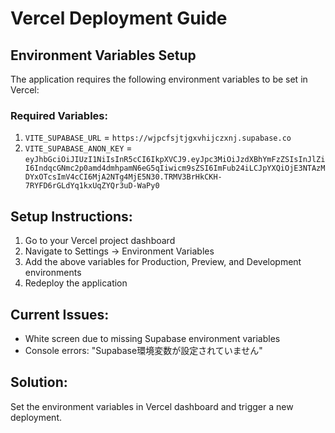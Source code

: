 # Vercel Deployment Guide

## Environment Variables Setup

The application requires the following environment variables to be set in Vercel:

### Required Variables:
1. `VITE_SUPABASE_URL` = `https://wjpcfsjtjgxvhijczxnj.supabase.co`
2. `VITE_SUPABASE_ANON_KEY` = `eyJhbGciOiJIUzI1NiIsInR5cCI6IkpXVCJ9.eyJpc3MiOiJzdXBhYmFzZSIsInJlZiI6IndqcGNmc2p0amd4dmhpamN6eG5qIiwicm9sZSI6ImFub24iLCJpYXQiOjE3NTAzMDYxOTcsImV4cCI6MjA2NTg4MjE5N30.TRMV3BrHkCKH-7RYFD6rGLdYq1kxUqZYQr3uD-WaPy0`

## Setup Instructions:

1. Go to your Vercel project dashboard
2. Navigate to Settings → Environment Variables
3. Add the above variables for Production, Preview, and Development environments
4. Redeploy the application

## Current Issues:
- White screen due to missing Supabase environment variables
- Console errors: "Supabase環境変数が設定されていません"

## Solution:
Set the environment variables in Vercel dashboard and trigger a new deployment.
